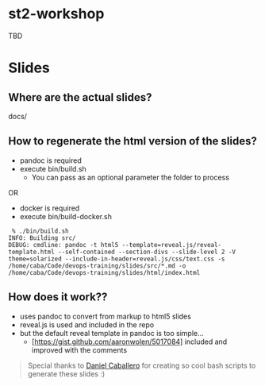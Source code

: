 # st2-workshop

TBD

# Slides

## Where are the actual slides?

docs/

## How to regenerate the html version of the slides?

* pandoc is required
* execute bin/build.sh
	* You can pass as an optional parameter the folder to process

OR

* docker is required
* execute bin/build-docker.sh

```
 % ./bin/build.sh
INFO: Building src/
DEBUG: cmdline: pandoc -t html5 --template=reveal.js/reveal-template.html --self-contained --section-divs --slide-level 2 -V theme=solarized --include-in-header=reveal.js/css/text.css -s /home/caba/Code/devops-training/slides/src/*.md -o /home/caba/Code/devops-training/slides/html/index.html
```

## How does it work??

* uses pandoc to convert from markup to html5 slides
* reveal.js is used and included in the repo
* but the default reveal template in pandoc is too simple...
	* [https://gist.github.com/aaronwolen/5017084] included and improved with the comments


> Special thanks to  [Daniel Caballero](https://github.com/dcaba) for creating so cool bash scripts to generate these slides :)
